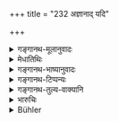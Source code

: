 +++
title = "232 अज्ञानाद् यदि"

+++

<details><summary>गङ्गानथ-मूलानुवादः</summary>

Either intentionally or unintentionally, if one has done a reprehensible act, he must not do it a second time, if he seeks absolution from the former.—(232)
</details>

<details><summary>मेधातिथिः</summary>

कृतप्रायश्चित्तस्यापि पुनर् अकार्यप्रवृत्ताव् अधिकतरं प्रायश्चित्तम् इति एवमर्थं **द्वितीयं न समाचरेद्** इति । अथ वा निवृत्तेर् अनन्तरोपदिष्टाया अर्थवादो **द्वितीयं न समाचरितव्यम्** इति । व्रतं न हात्व्यम् ।

- तस्माद् आद्यकृताद् व्यतिक्रमाद् **विमुक्तिम् इच्छन्** मोक्षम् इच्छन् पुनर् न कुर्यात् । ततश् चैतद् उक्तं भवति । कृते ऽपि प्रायश्चित्ते न विमुच्यते, यदि पुनः समाचरति । न च निष्कृतौ कृतायाम् अकृतायाम् अपि मोक्षो युक्तो ऽतो मुक्तस्य मुक्तिम् अन्विच्चन्न् इति नोपपद्यते । तस्माद् आधिक्याय पुनर् वचनम् ॥ ११.२३२ ॥
</details>

<details><summary>गङ्गानथ-भाष्यानुवादः</summary>

If after having performed the expiation for a certain misdeed, one commits the same act again, he becomes liable to a heavier expiation. It is in view of this that it is said that ‘*he must not do it a second time*.’

Or the words ‘*he must not do it a second time*’ may be taken as a declamatory assertion commendatory of the ‘renunciation of misdeeds’ enjoined before (in 130);—the sense being that ‘he shall not abandon his vow.’

Hence if one seeks absolution from the sin involved in the first transgression, he should not repeat the act. Thus what is meant is that merely by performing the expiation, one does not become freed from a sin, if he commits the same act again.

But it does not stand to reason that, the man is not. absolved from sin, both when he performs the expiation and when he does not perform it. Hence the assertion in the present, verse must be taken simply as indicating that there is heavy expiation in the case of committing the deed over again.—(232)
</details>

<details><summary>गङ्गानथ-टिप्पन्यः</summary>

This verse is quoted in *Prāyaścittaviveka* (p. 11).
</details>

<details><summary>गङ्गानथ-तुल्य-वाक्यानि</summary>

**(verses 11.227-233)  
**

See Comparative notes for [Verse 11.228](http://www.wisdomlib.org/hinduism/book/manusmriti-with-the-commentary-of-medhatithi/d/doc202132.html#comparative-notes "English translation of verse").
</details>

<details><summary>भारुचिः</summary>

ज्ञानकृतस्याप्य् अकुशलस्य निवृत्त्या शुद्धिः, किं पुनर् अज्ञानकृतस्येत्य् अनेन दर्शयति ॥ ११.२३० ॥
</details>

<details><summary>Bühler</summary>

233	He who, having either unintentionally or intentionally committed a reprehensible deed, desires to be freed from (the guilt on it, must not commit it a second time.
</details>
